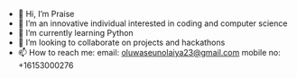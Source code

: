 - 👋 Hi, I’m Praise
- 👀 I’m an innovative individual interested in coding and computer science
- 🌱 I’m currently learning Python 
- 💞️ I’m looking to collaborate on projects and hackathons
- 📫 How to reach me:
  email: oluwaseunolaiya23@gmail.com
  mobile no: +16153000276

<!---
Bhonly/Bhonly is a ✨ special ✨ repository because its `README.md` (this file) appears on your GitHub profile.
You can click the Preview link to take a look at your changes.
--->

